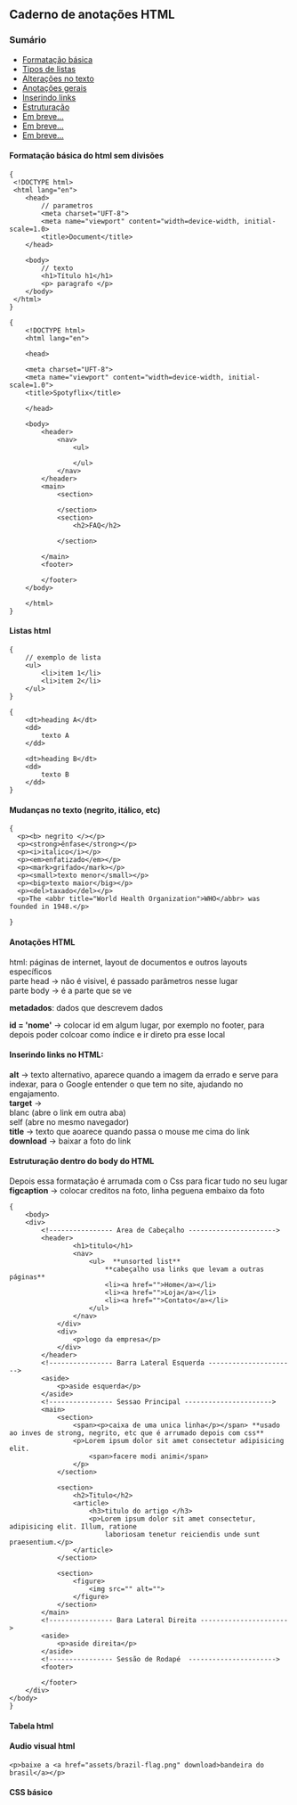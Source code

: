 ## Caderno de anotações HTML

### Sumário

- [Formatação básica](#formatação-básica-do-html-sem-divisões)
- [Tipos de listas](#listas-html)
- [Alterações no texto](#mudanças-no-texto-negrito-itálico-etc)
- [Anotações gerais](#anotações-html)
- [Inserindo links](#inserindo-links-no-html)
- [Estruturação](#estruturação-dentro-do-body-do-html)
- [Em breve...](#tabela-html)
- [Em breve...](#audio-visual-html)
- [Em breve...](#css-básico)

#### Formatação básica do html sem divisões 
```
{
 <!DOCTYPE html> 
 <html lang="en">
    <head>
        // parametros 
        <meta charset="UFT-8">
        <meta name="viewport" content="width=device-width, initial-scale=1.0>
        <title>Document</title>
    </head>

    <body>  
        // texto     
        <h1>Título h1</h1> 
        <p> paragrafo </p>
    </body>  
 </html>  
}
```
```
{
    <!DOCTYPE html>
    <html lang="en">

    <head>
         
    <meta charset="UFT-8">
    <meta name="viewport" content="width=device-width, initial-scale=1.0">
    <title>Spotyflix</title>
    
    </head>

    <body>
        <header>
            <nav>
                <ul>
                
                </ul>
            </nav>
        </header>
        <main>
            <section>

            </section>
            <section>
                <h2>FAQ</h2>

            </section>

        </main>
        <footer>

        </footer>
    </body>

    </html>
}
```


#### Listas html
```
{
    // exemplo de lista
    <ul>
        <li>item 1</li>
        <li>item 2</li>
    </ul>
}
```
```
{
    <dt>heading A</dt>
    <dd>
        texto A
    </dd>

    <dt>heading B</dt>
    <dd>
        texto B
    </dd>
}
```
#### Mudanças no texto (negrito, itálico, etc) 
```
{
  <p><b> negrito </></p>   
  <p><strong>ênfase</strong></p>
  <p><i>italico</i></p>  
  <p><em>enfatizado</em></p>  
  <p><mark>grifado</mark></p>  
  <p><small>texto menor</small></p>
  <p><big>texto maior</big></p>
  <p><del>taxado</del></p>
  <p>The <abbr title="World Health Organization">WHO</abbr> was founded in 1948.</p> 
  
}
```
#### Anotações HTML

html: páginas de internet, layout de documentos e outros layouts específicos  
parte head -> não é visivel, é passado parâmetros nesse lugar  
parte body -> é a parte que se ve

**metadados**: dados que descrevem dados

**id = 'nome'** -> colocar id em algum lugar, por exemplo no footer, para depois poder colcoar como índice e ir direto pra esse local     

#### Inserindo links no HTML:

**alt** -> texto alternativo, aparece quando a imagem da errado e serve para indexar, para o Google entender o que tem no site, ajudando no engajamento.  
**target** ->    
blanc (abre o link em outra aba)   
self (abre no mesmo navegador)  
**title** -> texto que aoarece quando passa o mouse me cima do link    
**download** -> baixar a foto do link



#### Estruturação dentro do body do HTML

Depois essa formatação é arrumada com o Css para ficar tudo no seu lugar  
**figcaption** -> colocar creditos na foto, linha peguena embaixo da foto  
```
{
    <body>
    <div>
        <!---------------- Area de Cabeçalho ---------------------->
        <header>
                <h1>titulo</h1>
                <nav>
                    <ul>  **unsorted list**
                        **cabeçalho usa links que levam a outras páginas**
                        <li><a href="">Home</a></li>
                        <li><a href="">Loja</a></li>
                        <li><a href="">Contato</a></li>
                    </ul>
                </nav>
            </div>
            <div>
                <p>logo da empresa</p>
            </div>
        </header>
        <!---------------- Barra Lateral Esquerda ---------------------->
        <aside>
            <p>aside esquerda</p>
        </aside>
        <!---------------- Sessao Principal ---------------------->
        <main>
            <section>
                <span><p>caixa de uma unica linha</p></span> **usado ao inves de strong, negrito, etc que é arrumado depois com css**  
                <p>Lorem ipsum dolor sit amet consectetur adipisicing elit. 
                    <span>facere modi animi</span>
                </p>
            </section>

            <section>
                <h2>Titulo</h2>
                <article>
                    <h3>titulo do artigo </h3>
                    <p>Lorem ipsum dolor sit amet consectetur, adipisicing elit. Illum, ratione 
                        laboriosam tenetur reiciendis unde sunt praesentium.</p>
                </article>
            </section>

            <section>
                <figure>
                    <img src="" alt="">
                </figure>
            </section>
        </main>
        <!---------------- Bara Lateral Direita ---------------------->
        <aside>
            <p>aside direita</p>
        </aside>
        <!---------------- Sessão de Rodapé  ---------------------->
        <footer>

        </footer>
    </div>
</body>
}
```     

#### Tabela html 




#### Audio visual html

<!-- Link de Download-->
    <p>baixe a <a href="assets/brazil-flag.png" download>bandeira do brasil</a></p>


#### CSS básico
